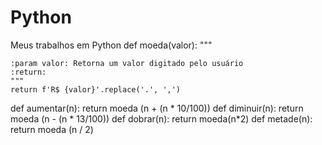 # Python
Meus trabalhos em Python
def moeda(valor):
    """

    :param valor: Retorna um valor digitado pelo usuário
    :return:
    """
    return f'R$ {valor}'.replace('.', ',')
def aumentar(n):
    return moeda (n + (n * 10/100))
def diminuir(n):
    return moeda (n - (n * 13/100))
def dobrar(n):
    return moeda(n*2)
def metade(n):
    return moeda (n / 2)
